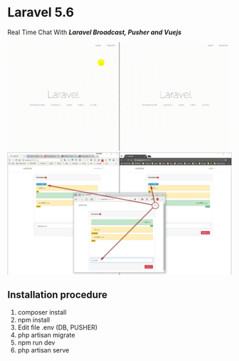 # Laravel 5.6
Real Time Chat With ***Laravel Broadcast, Pusher and Vuejs***

![alt text](webchat.gif "Sample picture")
![alt text](screenshot.jpg "Sample picture")

## Installation procedure
1. composer install
2. npm install
3. Edit file .env (DB, PUSHER)
4. php artisan migrate
5. npm run dev
6. php artisan serve
